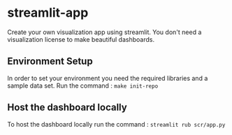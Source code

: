 # streamlit-app

Create your own visualization app using streamlit. You don't need a visualization license to make beautiful dashboards. 

## Environment Setup 
In order to set your environment you need the required libraries and a sample data set. Run the command : 
`make init-repo`

## Host the dashboard locally 
To host the dashboard locally run the command : 
`streamlit rub scr/app.py`
